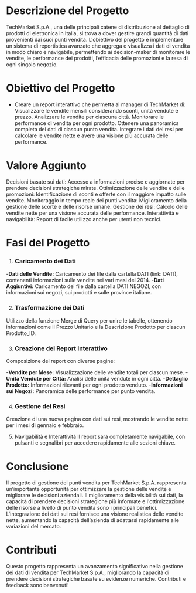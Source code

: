 # Descrizione del Progetto

TechMarket S.p.A., una delle principali catene di distribuzione al dettaglio di prodotti di elettronica in Italia, si trova a dover gestire grandi quantità di dati provenienti dai suoi punti vendita. L'obiettivo del progetto è implementare un sistema di reportistica avanzato che aggrega e visualizza i dati di vendita in modo chiaro e navigabile, permettendo ai decision-maker di monitorare le vendite, le performance dei prodotti, l’efficacia delle promozioni e la resa di ogni singolo negozio.

# Obiettivo del Progetto

- Creare un report interattivo che permetta ai manager di TechMarket di:
    Visualizzare le vendite mensili considerando sconti, unità vendute e prezzo.
    Analizzare le vendite per ciascuna città.
    Monitorare le performance di vendita per ogni prodotto.
    Ottenere una panoramica completa dei dati di ciascun punto vendita.
    Integrare i dati dei resi per calcolare le vendite nette e avere una visione più accurata delle performance.

# Valore Aggiunto

Decisioni basate sui dati: Accesso a informazioni precise e aggiornate per prendere decisioni strategiche mirate.
Ottimizzazione delle vendite e delle promozioni: Identificazione di sconti e offerte con il maggiore impatto sulle vendite.
Monitoraggio in tempo reale dei punti vendita: Miglioramento della gestione delle scorte e delle risorse umane.
Gestione dei resi: Calcolo delle vendite nette per una visione accurata delle performance.
Interattività e navigabilità: Report di facile utilizzo anche per utenti non tecnici.

# Fasi del Progetto

1. ### Caricamento dei Dati
-**Dati delle Vendite:** Caricamento dei file dalla cartella DATI (link: DATI), contenenti informazioni sulle vendite nei vari mesi del 2014.
-**Dati Aggiuntivi:** Caricamento dei file dalla cartella DATI NEGOZI, con informazioni sui negozi, sui prodotti e sulle province italiane.
   
2. ### Trasformazione dei Dati
Utilizzo della funzione Merge di Query per unire le tabelle, ottenendo informazioni come il Prezzo Unitario e la Descrizione Prodotto per ciascun Prodotto_ID.

3. ### Creazione del Report Interattivo
Composizione del report con diverse pagine:

-**Vendite per Mese:** Visualizzazione delle vendite totali per ciascun mese.
-**Unità Vendute per Città:** Analisi delle unità vendute in ogni città.
-**Dettaglio Prodotto:** Informazioni rilevanti per ogni prodotto venduto.
-**Informazioni sui Negozi:** Panoramica delle performance per punto vendita.

4. ### Gestione dei Resi
Creazione di una nuova pagina con dati sui resi, mostrando le vendite nette per i mesi di gennaio e febbraio.

5. Navigabilità e Interattività
Il report sarà completamente navigabile, con pulsanti e segnalibri per accedere rapidamente alle sezioni chiave.

# Conclusione

Il progetto di gestione dei punti vendita per TechMarket S.p.A. rappresenta un’importante opportunità per ottimizzare la gestione delle vendite e migliorare le decisioni aziendali. Il miglioramento della visibilità sui dati, la capacità di prendere decisioni strategiche più informate e l'ottimizzazione delle risorse a livello di punto vendita sono i principali benefici. L'integrazione dei dati sui resi fornisce una visione realistica delle vendite nette, aumentando la capacità dell’azienda di adattarsi rapidamente alle variazioni del mercato.

# Contributi

Questo progetto rappresenta un avanzamento significativo nella gestione dei dati di vendita per TechMarket S.p.A., migliorando la capacità di prendere decisioni strategiche basate su evidenze numeriche.
Contributi e feedback sono benvenuti! 
